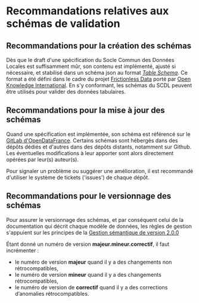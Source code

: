 # Recommandations relatives aux schémas de validation

## Recommandations pour la création des schémas

Dès que le draft d'une spécification du Socle Commun des Données Locales est suffisamment mûr, son contenu est implémenté, ajusté si nécessaire, et stabilisé dans un schéma json au format [_Table Schema_](https://frictionlessdata.io/specs/table-schema/). Ce format a été défini dans le cadre du projet [Frictionless Data](https://frictionlessdata.io/) porté par [Open Knowledge International](https://okfn.org/). En s'y conformant, les schémas du SCDL peuvent être utilisés pour valider des données tabulaires.

## Recommandations pour la mise à jour des schémas

Quand une spécification est implémentée, son schéma est référencé sur le [GitLab d'OpenDataFrance](https://git.opendatafrance.net/scdl). Certains schémas sont hébergés dans des dépôts dédiés et d'autres dans des dépôts distants, notamment sur Github. Les éventuelles modifications à leur apporter sont alors directement opérées par leur\(s\) auteur\(s\).

Pour signaler un problème ou suggérer une amélioration, il est recommandé d'utiliser le système de tickets \('issues'\) de chaque dépôt.

## Recommandations pour le versionnage des schémas

Pour assurer le versionnage des schémas, et par conséquent celui de la documentation qui décrit chaque modèle de données, les règles de gestion s'appuient sur les principes de la [Gestion sémantique de version 2.0.0](https://semver.org/lang/fr/)

Étant donné un numéro de version **majeur.mineur.correctif**, il faut incrémenter :

* le numéro de version **majeur** quand il y a des changements non rétrocompatibles,
* le numéro de version **mineur** quand il y a des changements rétrocompatibles,
* le numéro de version de **correctif** quand il y a des corrections d’anomalies rétrocompatibles.

